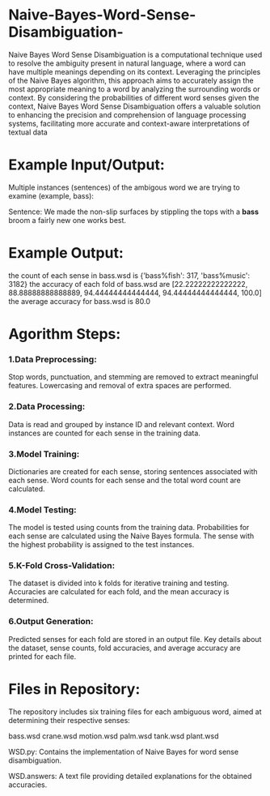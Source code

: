 # Naive-Bayes-Word-Sense-Disambiguation-
Naive Bayes Word Sense Disambiguation is a computational technique used to resolve the ambiguity present in natural language, where a word can have multiple meanings depending on its context. Leveraging the principles of the Naive Bayes algorithm, this approach aims to accurately assign the most appropriate meaning to a word by analyzing the surrounding words or context. By considering the probabilities of different word senses given the context, Naive Bayes Word Sense Disambiguation offers a valuable solution to enhancing the precision and comprehension of language processing systems, facilitating more accurate and context-aware interpretations of textual data


# Example Input/Output:
Multiple instances (sentences) of the ambigous word we are trying to examine (example, bass):

Sentence: We made the non-slip surfaces by stippling the tops with a **bass** broom  a fairly new one works best. 

# Example Output:
the count of each sense in bass.wsd is {'bass%fish': 317, 'bass%music': 3182} 
the accuracy of each fold of bass.wsd are [22.22222222222222, 88.88888888888889, 94.44444444444444, 94.44444444444444, 100.0]
the average accuracy for bass.wsd is 80.0


# Agorithm Steps:

### 1.Data Preprocessing:

Stop words, punctuation, and stemming are removed to extract meaningful features.
Lowercasing and removal of extra spaces are performed.

### 2.Data Processing:
 Data is read and grouped by instance ID and relevant context.
Word instances are counted for each sense in the training data.

### 3.Model Training:
Dictionaries are created for each sense, storing sentences associated with each sense.
Word counts for each sense and the total word count are calculated.

### 4.Model Testing:

The model is tested using counts from the training data.
Probabilities for each sense are calculated using the Naive Bayes formula.
The sense with the highest probability is assigned to the test instances.

### 5.K-Fold Cross-Validation:

The dataset is divided into k folds for iterative training and testing.
Accuracies are calculated for each fold, and the mean accuracy is determined.

### 6.Output Generation:
Predicted senses for each fold are stored in an output file.
Key details about the dataset, sense counts, fold accuracies, and average accuracy are printed for each file.


#  Files in Repository:
The repository includes six training files for each ambiguous word, aimed at determining their respective senses:

bass.wsd
crane.wsd
motion.wsd
palm.wsd
tank.wsd
plant.wsd

WSD.py:
Contains the implementation of Naive Bayes for word sense disambiguation.

WSD.answers:
A text file providing detailed explanations for the obtained accuracies.

